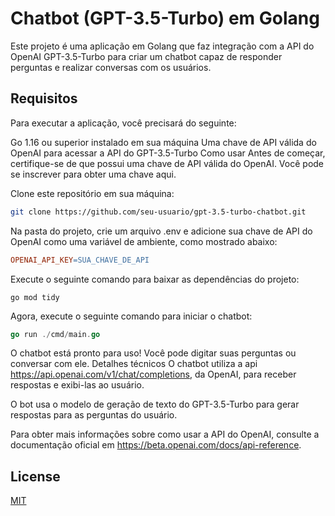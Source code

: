 # Chatbot (GPT-3.5-Turbo) em Golang

Este projeto é uma aplicação em Golang que faz integração com a API do OpenAI GPT-3.5-Turbo para criar um chatbot capaz de responder perguntas e realizar conversas com os usuários.

## Requisitos
Para executar a aplicação, você precisará do seguinte:

Go 1.16 ou superior instalado em sua máquina
Uma chave de API válida do OpenAI para acessar a API do GPT-3.5-Turbo
Como usar
Antes de começar, certifique-se de que possui uma chave de API válida do OpenAI. Você pode se inscrever para obter uma chave aqui.

Clone este repositório em sua máquina:

```bash
git clone https://github.com/seu-usuario/gpt-3.5-turbo-chatbot.git
```
Na pasta do projeto, crie um arquivo .env e adicione sua chave de API do OpenAI como uma variável de ambiente, como mostrado abaixo:
```makefile
OPENAI_API_KEY=SUA_CHAVE_DE_API
```
Execute o seguinte comando para baixar as dependências do projeto:
```golang
go mod tidy
```
Agora, execute o seguinte comando para iniciar o chatbot:
```go
go run ./cmd/main.go
```
O chatbot está pronto para uso! Você pode digitar suas perguntas ou conversar com ele.
Detalhes técnicos
O chatbot utiliza a api https://api.openai.com/v1/chat/completions, da OpenAI, para receber respostas e exibi-las ao usuário.

O bot usa o modelo de geração de texto do GPT-3.5-Turbo para gerar respostas para as perguntas do usuário.

Para obter mais informações sobre como usar a API do OpenAI, consulte a documentação oficial em https://beta.openai.com/docs/api-reference.

## License

[MIT](https://choosealicense.com/licenses/mit/)
